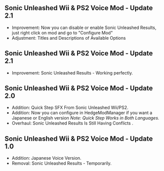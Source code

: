 ## Sonic Unleashed Wii & PS2 Voice Mod - Update 2.1

- Improvement: Now you can disable or enable Sonic Unleashed Results, just right click on mod and go to "Configure Mod"
- Adjustment: Titles and Descriptions of Available Options


## Sonic Unleashed Wii & PS2 Voice Mod - Update 2.1

- Improvement: Sonic Unleashed Results - Working perfectly.


## Sonic Unleashed Wii & PS2 Voice Mod - Update 2.0

- Addition: Quick Step SFX From Sonic Unleashed Wii/PS2.
- Addition: Now you can configure in HedgeModManager if you want a Japanese or English version *Note: Quick Step Works in Both Languages.*
- Overhaul: Sonic Unleashed Results Is Still Having Conflicts .


## Sonic Unleashed Wii & PS2 Voice Mod - Update 1.0

- Addition: Japanese Voice Version.
- Removal: Sonic Unleashed Results - Temporarily.